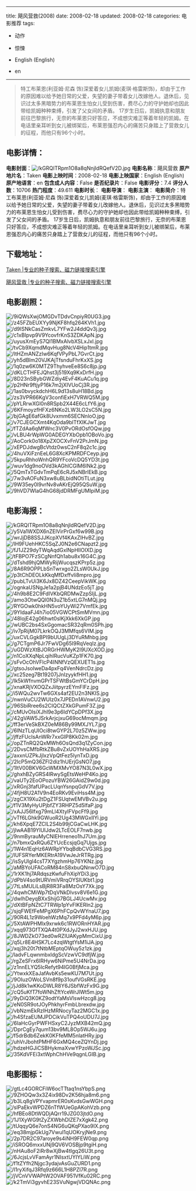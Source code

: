 
---
title: 飓风营救(2008)
date: 2008-02-18
updated: 2008-02-18
categories: 电影推荐
tags:
- 动作
- 惊悚

- English (English)
- en
---


> 特工布莱恩(利亚姆·尼森 饰)深爱着女儿凯姆(麦琪·格雷斯饰)，却由于工作的原因难以给予她日常的父爱，失望的妻子带着女儿改嫁他人。退休后，见识过太多黑暗势力的布莱恩生怕女儿受到伤害，费尽心力的守护她却也因此带给凯姆种种束缚，引发了父女间的矛盾。  17岁生日后，凯姆执意和朋友前往巴黎旅行，无奈的布莱恩只好答应，不成想灾难正等着年轻的凯姆。在电话里亲耳听到女儿被绑架后，布莱恩强忍内心的痛苦只身踏上了营救女儿的征程，而他只有96个小时。

## **电影详情**：

**电影封面**：<img src="https://image.tmdb.org/t/p/w200/kGRQITRpm1O8a8qNnjIdRQefV2D.jpg" alt="/kGRQITRpm1O8a8qNnjIdRQefV2D.jpg" title="/kGRQITRpm1O8a8qNnjIdRQefV2D.jpg">
**电影名称**：飓风营救
**原产地片名**：Taken
**电影上映时间**：2008-02-18
**电影上映国家**：English (English)
**原产地语言**：en
**包含成人内容**：False
**是否纪录片**：False
**电影评分**：7.4
**评分人数**：10706
**热门程度**：49.611
**电影时长**：
**电影导演**：
**电影主演**：
**电影简介**：特工布莱恩(利亚姆·尼森 饰)深爱着女儿凯姆(麦琪·格雷斯饰)，却由于工作的原因难以给予她日常的父爱，失望的妻子带着女儿改嫁他人。退休后，见识过太多黑暗势力的布莱恩生怕女儿受到伤害，费尽心力的守护她却也因此带给凯姆种种束缚，引发了父女间的矛盾。  17岁生日后，凯姆执意和朋友前往巴黎旅行，无奈的布莱恩只好答应，不成想灾难正等着年轻的凯姆。在电话里亲耳听到女儿被绑架后，布莱恩强忍内心的痛苦只身踏上了营救女儿的征程，而他只有96个小时。

## **下载地址**：
[Taken |专业的种子搜索、磁力链接搜索引擎](https://movie.amd794.com:2083/?search=Taken&ordering=&mode=match_phrase&page_size=10&page=1)

[飓风营救 |专业的种子搜索、磁力链接搜索引擎](https://movie.amd794.com:2083/?search=%E9%A3%93%E9%A3%8E%E8%90%A5%E6%95%91&ordering=&mode=match_phrase&page_size=10&page=1)
 

## **电影剧照**：
<img src="https://image.tmdb.org/t/p/original/9iQWsXwjOMGDvTDdvCnpiyR0UG3.jpg" alt="/9iQWsXwjOMGDvTDdvCnpiyR0UG3.jpg" title="/9iQWsXwjOMGDvTDdvCnpiyR0UG3.jpg"><img src="https://image.tmdb.org/t/p/original/z45FZbEUXYy9NjKF8hfq264KVh1.jpg" alt="/z45FZbEUXYy9NjKF8hfq264KVh1.jpg" title="/z45FZbEUXYy9NjKF8hfq264KVh1.jpg"><img src="https://image.tmdb.org/t/p/original/d9ISNkCasZmkvL7YFw2J4ddQv3j.jpg" alt="/d9ISNkCasZmkvL7YFw2J4ddQv3j.jpg" title="/d9ISNkCasZmkvL7YFw2J4ddQv3j.jpg"><img src="https://image.tmdb.org/t/p/original/c1xBIpvp9V9YcovfrKnS3ZDKApN.jpg" alt="/c1xBIpvp9V9YcovfrKnS3ZDKApN.jpg" title="/c1xBIpvp9V9YcovfrKnS3ZDKApN.jpg"><img src="https://image.tmdb.org/t/p/original/uyusXmEyS7QI1BMxAlvbXSLxJxI.jpg" alt="/uyusXmEyS7QI1BMxAlvbXSLxJxI.jpg" title="/uyusXmEyS7QI1BMxAlvbXSLxJxI.jpg"><img src="https://image.tmdb.org/t/p/original/tvCb9XqmdMqvHug8NcV4Hip1tmR.jpg" alt="/tvCb9XqmdMqvHug8NcV4Hip1tmR.jpg" title="/tvCb9XqmdMqvHug8NcV4Hip1tmR.jpg"><img src="https://image.tmdb.org/t/p/original/ltHZmANZzIw6KqfVPyPbL7GvrCt.jpg" alt="/ltHZmANZzIw6KqfVPyPbL7GvrCt.jpg" title="/ltHZmANZzIw6KqfVPyPbL7GvrCt.jpg"><img src="https://image.tmdb.org/t/p/original/yh5dBIm20VJKAjTfsnduFhrKxXS.jpg" alt="/yh5dBIm20VJKAjTfsnduFhrKxXS.jpg" title="/yh5dBIm20VJKAjTfsnduFhrKxXS.jpg"><img src="https://image.tmdb.org/t/p/original/1q0zw6K0MTZ9ThyhveEe8S6c8jp.jpg" alt="/1q0zw6K0MTZ9ThyhveEe8S6c8jp.jpg" title="/1q0zw6K0MTZ9ThyhveEe8S6c8jp.jpg"><img src="https://image.tmdb.org/t/p/original/dKLCTHFEJQhst3j519Xq9KxDrfH.jpg" alt="/dKLCTHFEJQhst3j519Xq9KxDrfH.jpg" title="/dKLCTHFEJQhst3j519Xq9KxDrfH.jpg"><img src="https://image.tmdb.org/t/p/original/8D23nSBybGWZdiy4EvF4KuACu1q.jpg" alt="/8D23nSBybGWZdiy4EvF4KuACu1q.jpg" title="/8D23nSBybGWZdiy4EvF4KuACu1q.jpg"><img src="https://image.tmdb.org/t/p/original/p2HNr9ftjyP16k7m2jXIVUoCj3R.jpg" alt="/p2HNr9ftjyP16k7m2jXIVUoCj3R.jpg" title="/p2HNr9ftjyP16k7m2jXIVUoCj3R.jpg"><img src="https://image.tmdb.org/t/p/original/1as0bvyckdchH6L9d13s8uH18Bd.jpg" alt="/1as0bvyckdchH6L9d13s8uH18Bd.jpg" title="/1as0bvyckdchH6L9d13s8uH18Bd.jpg"><img src="https://image.tmdb.org/t/p/original/zs3VPR66KgV3confiExH7VRWQ5M.jpg" alt="/zs3VPR66KgV3confiExH7VRWQ5M.jpg" title="/zs3VPR66KgV3confiExH7VRWQ5M.jpg"><img src="https://image.tmdb.org/t/p/original/pYLRrwXGl0n8RSpb2X44E6cLfY6.jpg" alt="/pYLRrwXGl0n8RSpb2X44E6cLfY6.jpg" title="/pYLRrwXGl0n8RSpb2X44E6cLfY6.jpg"><img src="https://image.tmdb.org/t/p/original/6KFmoyzfHFXz6NKo2LW3LO2sC5N.jpg" alt="/6KFmoyzfHFXz6NKo2LW3LO2sC5N.jpg" title="/6KFmoyzfHFXz6NKo2LW3LO2sC5N.jpg"><img src="https://image.tmdb.org/t/p/original/bjGAgE6afGk8Uvxmm6SECNnloO.jpg" alt="/bjGAgE6afGk8Uvxmm6SECNnloO.jpg" title="/bjGAgE6afGk8Uvxmm6SECNnloO.jpg"><img src="https://image.tmdb.org/t/p/original/v7CJEGCXmt4KqOda9blTfXIKJwT.jpg" alt="/v7CJEGCXmt4KqOda9blTfXIKJwT.jpg" title="/v7CJEGCXmt4KqOda9blTfXIKJwT.jpg"><img src="https://image.tmdb.org/t/p/original/fTZdAa6qMfWnc3V0PvORdOsfOQw.jpg" alt="/fTZdAa6qMfWnc3V0PvORdOsfOQw.jpg" title="/fTZdAa6qMfWnc3V0PvORdOsfOQw.jpg"><img src="https://image.tmdb.org/t/p/original/vLBU4rWpWG0ADEGYXbOpb1OBoVo.jpg" alt="/vLBU4rWpWG0ADEGYXbOpb1OBoVo.jpg" title="/vLBU4rWpWG0ADEGYXbOpb1OBoVo.jpg"><img src="https://image.tmdb.org/t/p/original/AoCork0o18XpZXOCXvFnV2PrJmN.jpg" alt="/AoCork0o18XpZXOCXvFnV2PrJmN.jpg" title="/AoCork0o18XpZXOCXvFnV2PrJmN.jpg"><img src="https://image.tmdb.org/t/p/original/xEPDJdwgBcVtdz0wsC2nF8q2c1c.jpg" alt="/xEPDJdwgBcVtdz0wsC2nF8q2c1c.jpg" title="/xEPDJdwgBcVtdz0wsC2nF8q2c1c.jpg"><img src="https://image.tmdb.org/t/p/original/4huVXiFznEeL6G8XcKPMRDFCeyp.jpg" alt="/4huVXiFznEeL6G8XcKPMRDFCeyp.jpg" title="/4huVXiFznEeL6G8XcKPMRDFCeyp.jpg"><img src="https://image.tmdb.org/t/p/original/5kpuRhhoWnhQR9YFcoVcDQ5YD3t.jpg" alt="/5kpuRhhoWnhQR9YFcoVcDQ5YD3t.jpg" title="/5kpuRhhoWnhQR9YFcoVcDQ5YD3t.jpg"><img src="https://image.tmdb.org/t/p/original/wuv1dg9noOVd3kAGhlCGlM6INk2.jpg" alt="/wuv1dg9noOVd3kAGhlCGlM6INk2.jpg" title="/wuv1dg9noOVd3kAGhlCGlM6INk2.jpg"><img src="https://image.tmdb.org/t/p/original/5QmTxTGdvTmPqE6cRJ5xNBrlEkB.jpg" alt="/5QmTxTGdvTmPqE6cRJ5xNBrlEkB.jpg" title="/5QmTxTGdvTmPqE6cRJ5xNBrlEkB.jpg"><img src="https://image.tmdb.org/t/p/original/7w3vAOFuN3xw8uBLbidNOtiTLut.jpg" alt="/7w3vAOFuN3xw8uBLbidNOtiTLut.jpg" title="/7w3vAOFuN3xw8uBLbidNOtiTLut.jpg"><img src="https://image.tmdb.org/t/p/original/9W35ey0l9vrNv8vAKrEjQ95QSuW.jpg" alt="/9W35ey0l9vrNv8vAKrEjQ95QSuW.jpg" title="/9W35ey0l9vrNv8vAKrEjQ95QSuW.jpg"><img src="https://image.tmdb.org/t/p/original/9hVD7WlaG4hG68jdDRMFgUMIpiM.jpg" alt="/9hVD7WlaG4hG68jdDRMFgUMIpiM.jpg" title="/9hVD7WlaG4hG68jdDRMFgUMIpiM.jpg">

## **电影海报**：
<img src="https://image.tmdb.org/t/p/original/kGRQITRpm1O8a8qNnjIdRQefV2D.jpg" alt="/kGRQITRpm1O8a8qNnjIdRQefV2D.jpg" title="/kGRQITRpm1O8a8qNnjIdRQefV2D.jpg"><img src="https://image.tmdb.org/t/p/original/y5Va1WXDX6nZElVirPrGxf6w99B.jpg" alt="/y5Va1WXDX6nZElVirPrGxf6w99B.jpg" title="/y5Va1WXDX6nZElVirPrGxf6w99B.jpg"><img src="https://image.tmdb.org/t/p/original/wrJjDB8SSJJKcpXVf4KAxZIHvBZ.jpg" alt="/wrJjDB8SSJJKcpXVf4KAxZIHvBZ.jpg" title="/wrJjDB8SSJJKcpXVf4KAxZIHvBZ.jpg"><img src="https://image.tmdb.org/t/p/original/lH9FUehHKC5SqZJ0N2e6CNapzt2.jpg" alt="/lH9FUehHKC5SqZJ0N2e6CNapzt2.jpg" title="/lH9FUehHKC5SqZJ0N2e6CNapzt2.jpg"><img src="https://image.tmdb.org/t/p/original/fJ1JZ29dyTWqAqdGxlNpHlIOIXD.jpg" alt="/fJ1JZ29dyTWqAqdGxlNpHlIOIXD.jpg" title="/fJ1JZ29dyTWqAqdGxlNpHlIOIXD.jpg"><img src="https://image.tmdb.org/t/p/original/tFBPO7FzSCgNnfQh1abu8x16G4C.jpg" alt="/tFBPO7FzSCgNnfQh1abu8x16G4C.jpg" title="/tFBPO7FzSCgNnfQh1abu8x16G4C.jpg"><img src="https://image.tmdb.org/t/p/original/dTshd9hjQMWyRijWucqszKPrp5z.jpg" alt="/dTshd9hjQMWyRijWucqszKPrp5z.jpg" title="/dTshd9hjQMWyRijWucqszKPrp5z.jpg"><img src="https://image.tmdb.org/t/p/original/8A6R9OPPLbSnTwrxgo2ZLsW0UkJ.jpg" alt="/8A6R9OPPLbSnTwrxgo2ZLsW0UkJ.jpg" title="/8A6R9OPPLbSnTwrxgo2ZLsW0UkJ.jpg"><img src="https://image.tmdb.org/t/p/original/p3tChDEOLkKkqMfDxffvli8mpro.jpg" alt="/p3tChDEOLkKkqMfDxffvli8mpro.jpg" title="/p3tChDEOLkKkqMfDxffvli8mpro.jpg"><img src="https://image.tmdb.org/t/p/original/pubLTvUi3K6Jx8DZ42CeepVikWK.jpg" alt="/pubLTvUi3K6Jx8DZ42CeepVikWK.jpg" title="/pubLTvUi3K6Jx8DZ42CeepVikWK.jpg"><img src="https://image.tmdb.org/t/p/original/ognkaUSNgJe1a2pjB4UNdzEo5jT.jpg" alt="/ognkaUSNgJe1a2pjB4UNdzEo5jT.jpg" title="/ognkaUSNgJe1a2pjB4UNdzEo5jT.jpg"><img src="https://image.tmdb.org/t/p/original/4h9b8E2C9FdIVKbQRDMwZzpSIjL.jpg" alt="/4h9b8E2C9FdIVKbQRDMwZzpSIjL.jpg" title="/4h9b8E2C9FdIVKbQRDMwZzpSIjL.jpg"><img src="https://image.tmdb.org/t/p/original/amo3OtwQQl0N3uZ1b5xtLG7nMQj.jpg" alt="/amo3OtwQQl0N3uZ1b5xtLG7nMQj.jpg" title="/amo3OtwQQl0N3uZ1b5xtLG7nMQj.jpg"><img src="https://image.tmdb.org/t/p/original/RYGOwk0hkHN5voYUyWi27VmfEk.jpg" alt="/RYGOwk0hkHN5voYUyWi27VmfEk.jpg" title="/RYGOwk0hkHN5voYUyWi27VmfEk.jpg"><img src="https://image.tmdb.org/t/p/original/9YIdaaFJ4h7io05VGWCPtSmMVmn.jpg" alt="/9YIdaaFJ4h7io05VGWCPtSmMVmn.jpg" title="/9YIdaaFJ4h7io05VGWCPtSmMVmn.jpg"><img src="https://image.tmdb.org/t/p/original/48lojE42g06hwt0slKjXkk6XkGP.jpg" alt="/48lojE42g06hwt0slKjXkk6XkGP.jpg" title="/48lojE42g06hwt0slKjXkk6XkGP.jpg"><img src="https://image.tmdb.org/t/p/original/wUBC2bs4SxGgomacSR32qRm0SPh.jpg" alt="/wUBC2bs4SxGgomacSR32qRm0SPh.jpg" title="/wUBC2bs4SxGgomacSR32qRm0SPh.jpg"><img src="https://image.tmdb.org/t/p/original/iv7pRijM07LkrkOQJ3MMfqs6VIM.jpg" alt="/iv7pRijM07LkrkOQJ3MMfqs6VIM.jpg" title="/iv7pRijM07LkrkOQJ3MMfqs6VIM.jpg"><img src="https://image.tmdb.org/t/p/original/uxCVLGgkBPI9bUUgLj3DYuRMhbg.jpg" alt="/uxCVLGgkBPI9bUUgLj3DYuRMhbg.jpg" title="/uxCVLGgkBPI9bUUgLj3DYuRMhbg.jpg"><img src="https://image.tmdb.org/t/p/original/g7CTgmP6Jr7FwVDg65I9RqVeqIz.jpg" alt="/g7CTgmP6Jr7FwVDg65I9RqVeqIz.jpg" title="/g7CTgmP6Jr7FwVDg65I9RqVeqIz.jpg"><img src="https://image.tmdb.org/t/p/original/uGDWzXtBJORGrHWMyK2I9UXcXOD.jpg" alt="/uGDWzXtBJORGrHWMyK2I9UXcXOD.jpg" title="/uGDWzXtBJORGrHWMyK2I9UXcXOD.jpg"><img src="https://image.tmdb.org/t/p/original/n1CoXXqNpLqihIRucVuKZp1FK70.jpg" alt="/n1CoXXqNpLqihIRucVuKZp1FK70.jpg" title="/n1CoXXqNpLqihIRucVuKZp1FK70.jpg"><img src="https://image.tmdb.org/t/p/original/sFvOcOhVFlcP4INNfVzQEXUET1s.jpg" alt="/sFvOcOhVFlcP4INNfVzQEXUET1s.jpg" title="/sFvOcOhVFlcP4INNfVzQEXUET1s.jpg"><img src="https://image.tmdb.org/t/p/original/gtsoJsoIweDa4pxFq4VenNdrcDz.jpg" alt="/gtsoJsoIweDa4pxFq4VenNdrcDz.jpg" title="/gtsoJsoIweDa4pxFq4VenNdrcDz.jpg"><img src="https://image.tmdb.org/t/p/original/xc25zeg7Bt19207jJnIzyykfHH1.jpg" alt="/xc25zeg7Bt19207jJnIzyykfHH1.jpg" title="/xc25zeg7Bt19207jJnIzyykfHH1.jpg"><img src="https://image.tmdb.org/t/p/original/lk5kWfnvmGPrTSFWtBsGmYCrDpH.jpg" alt="/lk5kWfnvmGPrTSFWtBsGmYCrDpH.jpg" title="/lk5kWfnvmGPrTSFWtBsGmYCrDpH.jpg"><img src="https://image.tmdb.org/t/p/original/xnaKRjVXOQZxJiitpyrzEYmFlFz.jpg" alt="/xnaKRjVXOQZxJiitpyrzEYmFlFz.jpg" title="/xnaKRjVXOQZxJiitpyrzEYmFlFz.jpg"><img src="https://image.tmdb.org/t/p/original/i5WQu2wvTw6GXs4af2EU2n3NKIS.jpg" alt="/i5WQu2wvTw6GXs4af2EU2n3NKIS.jpg" title="/i5WQu2wvTw6GXs4af2EU2n3NKIS.jpg"><img src="https://image.tmdb.org/t/p/original/nwnVuCU2WUIz0x7JPEDn1AVnwU2.jpg" alt="/nwnVuCU2WUIz0x7JPEDn1AVnwU2.jpg" title="/nwnVuCU2WUIz0x7JPEDn1AVnwU2.jpg"><img src="https://image.tmdb.org/t/p/original/96SbiRree6s2CIQCtZXkGPumF3Z.jpg" alt="/96SbiRree6s2CIQCtZXkGPumF3Z.jpg" title="/96SbiRree6s2CIQCtZXkGPumF3Z.jpg"><img src="https://image.tmdb.org/t/p/original/cMUvOlsiXJhI9e3p6IdYCpDPf3X.jpg" alt="/cMUvOlsiXJhI9e3p6IdYCpDPf3X.jpg" title="/cMUvOlsiXJhI9e3p6IdYCpDPf3X.jpg"><img src="https://image.tmdb.org/t/p/original/42gVAW5JSrkArjcjxuG69ocMmqm.jpg" alt="/42gVAW5JSrkArjcjxuG69ocMmqm.jpg" title="/42gVAW5JSrkArjcjxuG69ocMmqm.jpg"><img src="https://image.tmdb.org/t/p/original/ff3erVeSkBXZ0eM86By99MXJYL7.jpg" alt="/ff3erVeSkBXZ0eM86By99MXJYL7.jpg" title="/ff3erVeSkBXZ0eM86By99MXJYL7.jpg"><img src="https://image.tmdb.org/t/p/original/6lNzTLqUIOci8twGYP2L70z5ZWw.jpg" alt="/6lNzTLqUIOci8twGYP2L70z5ZWw.jpg" title="/6lNzTLqUIOci8twGYP2L70z5ZWw.jpg"><img src="https://image.tmdb.org/t/p/original/jffzFUcIsAnWRr7xxGIP8Kk02m.jpg" alt="/jffzFUcIsAnWRr7xxGIP8Kk02m.jpg" title="/jffzFUcIsAnWRr7xxGIP8Kk02m.jpg"><img src="https://image.tmdb.org/t/p/original/opZTnRQ2QxMWh6OsQnd3q1ZyCon.jpg" alt="/opZTnRQ2QxMWh6OsQnd3q1ZyCon.jpg" title="/opZTnRQ2QxMWh6OsQnd3q1ZyCon.jpg"><img src="https://image.tmdb.org/t/p/original/2DvsCMfbRtkZBu8vZxUOYhHaXRS.jpg" alt="/2DvsCMfbRtkZBu8vZxUOYhHaXRS.jpg" title="/2DvsCMfbRtkZBu8vZxUOYhHaXRS.jpg"><img src="https://image.tmdb.org/t/p/original/axxnUZPkJjlxzVpQtFez5lynTxD.jpg" alt="/axxnUZPkJjlxzVpQtFez5lynTxD.jpg" title="/axxnUZPkJjlxzVpQtFez5lynTxD.jpg"><img src="https://image.tmdb.org/t/p/original/2lcP5mQ36ZFI2diz1hUErjGsNO7.jpg" alt="/2lcP5mQ36ZFI2diz1hUErjGsNO7.jpg" title="/2lcP5mQ36ZFI2diz1hUErjGsNO7.jpg"><img src="https://image.tmdb.org/t/p/original/1ltV00BKV6GcWMXMvYO87N3L0wX.jpg" alt="/1ltV00BKV6GcWMXMvYO87N3L0wX.jpg" title="/1ltV00BKV6GcWMXMvYO87N3L0wX.jpg"><img src="https://image.tmdb.org/t/p/original/ghxhBZyGRS4lRwySgEtsWeHP4Ko.jpg" alt="/ghxhBZyGRS4lRwySgEtsWeHP4Ko.jpg" title="/ghxhBZyGRS4lRwySgEtsWeHP4Ko.jpg"><img src="https://image.tmdb.org/t/p/original/vaUTy2EoOPozuYBW26GAidZ9w0d.jpg" alt="/vaUTy2EoOPozuYBW26GAidZ9w0d.jpg" title="/vaUTy2EoOPozuYBW26GAidZ9w0d.jpg"><img src="https://image.tmdb.org/t/p/original/xRGnj3fafUPacLUqnYsnpqGdV7V.jpg" alt="/xRGnj3fafUPacLUqnYsnpqGdV7V.jpg" title="/xRGnj3fafUPacLUqnYsnpqGdV7V.jpg"><img src="https://image.tmdb.org/t/p/original/4fjH8U2A1V9n4EoRKv9EviHss4M.jpg" alt="/4fjH8U2A1V9n4EoRKv9EviHss4M.jpg" title="/4fjH8U2A1V9n4EoRKv9EviHss4M.jpg"><img src="https://image.tmdb.org/t/p/original/zgCX19Xu2tDgZ1FSUqtwEMVBv2u.jpg" alt="/zgCX19Xu2tDgZ1FSUqtwEMVBv2u.jpg" title="/zgCX19Xu2tDgZ1FSUqtwEMVBv2u.jpg"><img src="https://image.tmdb.org/t/p/original/f1V3MyHyUPjbfZY3RHPZ5d5lfaP.jpg" alt="/f1V3MyHyUPjbfZY3RHPZ5d5lfaP.jpg" title="/f1V3MyHyUPjbfZY3RHPZ5d5lfaP.jpg"><img src="https://image.tmdb.org/t/p/original/xAJJ56Ifxg79mLl4XtylFVpcFf9.jpg" alt="/xAJJ56Ifxg79mLl4XtylFVpcFf9.jpg" title="/xAJJ56Ifxg79mLl4XtylFVpcFf9.jpg"><img src="https://image.tmdb.org/t/p/original/vTf6LGhk9GWuoR2Ug43MWGxIIYi.jpg" alt="/vTf6LGhk9GWuoR2Ug43MWGxIIYi.jpg" title="/vTf6LGhk9GWuoR2Ug43MWGxIIYi.jpg"><img src="https://image.tmdb.org/t/p/original/kh6XpqE7ZClL2S4b99jCGaCwLHK.jpg" alt="/kh6XpqE7ZClL2S4b99jCGaCwLHK.jpg" title="/kh6XpqE7ZClL2S4b99jCGaCwLHK.jpg"><img src="https://image.tmdb.org/t/p/original/jIwAAB19YlUlJdw2LTcEOLF7nwb.jpg" alt="/jIwAAB19YlUlJdw2LTcEOLF7nwb.jpg" title="/jIwAAB19YlUlJdw2LTcEOLF7nwb.jpg"><img src="https://image.tmdb.org/t/p/original/9nmByrauMyCNlEHrreneo1hJ7Um.jpg" alt="/9nmByrauMyCNlEHrreneo1hJ7Um.jpg" title="/9nmByrauMyCNlEHrreneo1hJ7Um.jpg"><img src="https://image.tmdb.org/t/p/original/n7bmxQxRQu6ZYUcEcsjqGq7Ujgs.jpg" alt="/n7bmxQxRQu6ZYUcEcsjqGq7Ujgs.jpg" title="/n7bmxQxRQu6ZYUcEcsjqGq7Ujgs.jpg"><img src="https://image.tmdb.org/t/p/original/1W4n1EqHz6AWRpYYbqBdbCVG3RS.jpg" alt="/1W4n1EqHz6AWRpYYbqBdbCVG3RS.jpg" title="/1W4n1EqHz6AWRpYYbqBdbCVG3RS.jpg"><img src="https://image.tmdb.org/t/p/original/lUFSRYerMKERtrA19VwJeJrRTRg.jpg" alt="/lUFSRYerMKERtrA19VwJeJrRTRg.jpg" title="/lUFSRYerMKERtrA19VwJeJrRTRg.jpg"><img src="https://image.tmdb.org/t/p/original/isSyUlgl4csT7XYgzhmHp76YKNz.jpg" alt="/isSyUlgl4csT7XYgzhmHp76YKNz.jpg" title="/isSyUlgl4csT7XYgzhmHp76YKNz.jpg"><img src="https://image.tmdb.org/t/p/original/aMBYoUFACoRM84nS8xbuQNnwO7D.jpg" alt="/aMBYoUFACoRM84nS8xbuQNnwO7D.jpg" title="/aMBYoUFACoRM84nS8xbuQNnwO7D.jpg"><img src="https://image.tmdb.org/t/p/original/1rXK1hj7ARdqszKwfuFhXipYDi3.jpg" alt="/1rXK1hj7ARdqszKwfuFhXipYDi3.jpg" title="/1rXK1hj7ARdqszKwfuFhXipYDi3.jpg"><img src="https://image.tmdb.org/t/p/original/dPbV4so9tURVmiVRrqOYSIUKbt1.jpg" alt="/dPbV4so9tURVmiVRrqOYSIUKbt1.jpg" title="/dPbV4so9tURVmiVRrqOYSIUKbt1.jpg"><img src="https://image.tmdb.org/t/p/original/7tLsMULiLsBjR8R3Fa8MzOsY7Xk.jpg" alt="/7tLsMULiLsBjR8R3Fa8MzOsY7Xk.jpg" title="/7tLsMULiLsBjR8R3Fa8MzOsY7Xk.jpg"><img src="https://image.tmdb.org/t/p/original/4qwhCMiWp7tDqVNkDlvsv8V6e1G.jpg" alt="/4qwhCMiWp7tDqVNkDlvsv8V6e1G.jpg" title="/4qwhCMiWp7tDqVNkDlvsv8V6e1G.jpg"><img src="https://image.tmdb.org/t/p/original/dwlhDeyqBXxShijG7BGLJ4UcwMv.jpg" alt="/dwlhDeyqBXxShijG7BGLJ4UcwMv.jpg" title="/dwlhDeyqBXxShijG7BGLJ4UcwMv.jpg"><img src="https://image.tmdb.org/t/p/original/dXtBFpNZtC7TRWp1pYvFlKERln2.jpg" alt="/dXtBFpNZtC7TRWp1pYvFlKERln2.jpg" title="/dXtBFpNZtC7TRWp1pYvFlKERln2.jpg"><img src="https://image.tmdb.org/t/p/original/sjqFWEfFeMPgX6PhFCpQvWYnaU7.jpg" alt="/sjqFWEfFeMPgX6PhFCpQvWYnaU7.jpg" title="/sjqFWEfFeMPgX6PhFCpQvWYnaU7.jpg"><img src="https://image.tmdb.org/t/p/original/90R4L1z9WoehWzMq7x9PFd4yM6p.jpg" alt="/90R4L1z9WoehWzMq7x9PFd4yM6p.jpg" title="/90R4L1z9WoehWzMq7x9PFd4yM6p.jpg"><img src="https://image.tmdb.org/t/p/original/5XtAWPHMlx9xrwk6c1RWORnHYAR.jpg" alt="/5XtAWPHMlx9xrwk6c1RWORnHYAR.jpg" title="/5XtAWPHMlx9xrwk6c1RWORnHYAR.jpg"><img src="https://image.tmdb.org/t/p/original/xqq973GfTXQA4t0PXdJyJ2wxHJU.jpg" alt="/xqq973GfTXQA4t0PXdJyJ2wxHJU.jpg" title="/xqq973GfTXQA4t0PXdJyJ2wxHJU.jpg"><img src="https://image.tmdb.org/t/p/original/8JWDZkO73ed0wRZIUAKypMmCixU.jpg" alt="/8JWDZkO73ed0wRZIUAKypMmCixU.jpg" title="/8JWDZkO73ed0wRZIUAKypMmCixU.jpg"><img src="https://image.tmdb.org/t/p/original/q5Lr8E4HSK7Lc4zqWtgtYsM1iJA.jpg" alt="/q5Lr8E4HSK7Lc4zqWtgtYsM1iJA.jpg" title="/q5Lr8E4HSK7Lc4zqWtgtYsM1iJA.jpg"><img src="https://image.tmdb.org/t/p/original/xqj3h20t7tNtbMEptqOWuy5z1zk.jpg" alt="/xqj3h20t7tNtbMEptqOWuy5z1zk.jpg" title="/xqj3h20t7tNtbMEptqOWuy5z1zk.jpg"><img src="https://image.tmdb.org/t/p/original/ladvFLqwnmbxIdgScVzwVC9dfjW.jpg" alt="/ladvFLqwnmbxIdgScVzwVC9dfjW.jpg" title="/ladvFLqwnmbxIdgScVzwVC9dfjW.jpg"><img src="https://image.tmdb.org/t/p/original/rgZeSFrx6IRHyw6NiPme5U4NrDa.jpg" alt="/rgZeSFrx6IRHyw6NiPme5U4NrDa.jpg" title="/rgZeSFrx6IRHyw6NiPme5U4NrDa.jpg"><img src="https://image.tmdb.org/t/p/original/z1nnELYQ5lcRefyt94IG0BfjMca.jpg" alt="/z1nnELYQ5lcRefyt94IG0BfjMca.jpg" title="/z1nnELYQ5lcRefyt94IG0BfjMca.jpg"><img src="https://image.tmdb.org/t/p/original/YtwxkXEaJafAvbKs5ewKU7M7Ut.jpg" alt="/YtwxkXEaJafAvbKs5ewKU7M7Ut.jpg" title="/YtwxkXEaJafAvbKs5ewKU7M7Ut.jpg"><img src="https://image.tmdb.org/t/p/original/9OIuzOWoLSVn8f9p31oufVGsRKE.jpg" alt="/9OIuzOWoLSVn8f9p31oufVGsRKE.jpg" title="/9OIuzOWoLSVn8f9p31oufVGsRKE.jpg"><img src="https://image.tmdb.org/t/p/original/jJd8k1wKKoDWLR8Y6JSbfWzFx9G.jpg" alt="/jJd8k1wKKoDWLR8Y6JSbfWzFx9G.jpg" title="/jJd8k1wKKoDWLR8Y6JSbfWzFx9G.jpg"><img src="https://image.tmdb.org/t/p/original/cQ5uKfT7foWNhZftYceWrJlWt5m.jpg" alt="/cQ5uKfT7foWNhZftYceWrJlWt5m.jpg" title="/cQ5uKfT7foWNhZftYceWrJlWt5m.jpg"><img src="https://image.tmdb.org/t/p/original/9yDiQ3K0KZ9odtYaMsVlswHzcg8.jpg" alt="/9yDiQ3K0KZ9odtYaMsVlswHzcg8.jpg" title="/9yDiQ3K0KZ9odtYaMsVlswHzcg8.jpg"><img src="https://image.tmdb.org/t/p/original/eN0SR9otJOyPhkhyrFmbLbrexdw.jpg" alt="/eN0SR9otJOyPhkhyrFmbLbrexdw.jpg" title="/eN0SR9otJOyPhkhyrFmbLbrexdw.jpg"><img src="https://image.tmdb.org/t/p/original/vbNzmEkRzIHzMRNocyTaz2MGC1x.jpg" alt="/vbNzmEkRzIHzMRNocyTaz2MGC1x.jpg" title="/vbNzmEkRzIHzMRNocyTaz2MGC1x.jpg"><img src="https://image.tmdb.org/t/p/original/h4SfzaEUMJPDCikVuTPQ4oUDU7J.jpg" alt="/h4SfzaEUMJPDCikVuTPQ4oUDU7J.jpg" title="/h4SfzaEUMJPDCikVuTPQ4oUDU7J.jpg"><img src="https://image.tmdb.org/t/p/original/6IaHcGyrPWFHSxyC2JyzMXB42mQ.jpg" alt="/6IaHcGyrPWFHSxyC2JyzMXB42mQ.jpg" title="/6IaHcGyrPWFHSxyC2JyzMXB42mQ.jpg"><img src="https://image.tmdb.org/t/p/original/DprCgEy7qum13bv9ML8Op5WJ6u.jpg" alt="/DprCgEy7qum13bv9ML8Op5WJ6u.jpg" title="/DprCgEy7qum13bv9ML8Op5WJ6u.jpg"><img src="https://image.tmdb.org/t/p/original/f5drBdb6ZekK0KFfeMM5nlatHRy.jpg" alt="/f5drBdb6ZekK0KFfeMM5nlatHRy.jpg" title="/f5drBdb6ZekK0KFfeMM5nlatHRy.jpg"><img src="https://image.tmdb.org/t/p/original/uhVrJbohtPMHF6GxMQ4ceZQYnDj.jpg" alt="/uhVrJbohtPMHF6GxMQ4ceZQYnDj.jpg" title="/uhVrJbohtPMHF6GxMQ4ceZQYnDj.jpg"><img src="https://image.tmdb.org/t/p/original/hdzeHGJiCSBHykmaXvwYPzoWJSc.jpg" alt="/hdzeHGJiCSBHykmaXvwYPzoWJSc.jpg" title="/hdzeHGJiCSBHykmaXvwYPzoWJSc.jpg"><img src="https://image.tmdb.org/t/p/original/35KdVFEi3xtWphChHVe9qgnLGIB.jpg" alt="/35KdVFEi3xtWphChHVe9qgnLGIB.jpg" title="/35KdVFEi3xtWphChHVe9qgnLGIB.jpg">

## **电影图标**：
<img src="https://image.tmdb.org/t/p/original/gtLc4GORCFiW6ocTTtaq1nsYbpS.png" alt="/gtLc4GORCFiW6ocTTtaq1nsYbpS.png" title="/gtLc4GORCFiW6ocTTtaq1nsYbpS.png"><img src="https://image.tmdb.org/t/p/original/9ZHOQw3x3Z4ix98Dv2K56hja8m6.png" alt="/9ZHOQw3x3Z4ix98Dv2K56hja8m6.png" title="/9ZHOQw3x3Z4ix98Dv2K56hja8m6.png"><img src="https://image.tmdb.org/t/p/original/b3Lq8gVPYvapmrER0sKvdsGwWGH.png" alt="/b3Lq8gVPYvapmrER0sKvdsGwWGH.png" title="/b3Lq8gVPYvapmrER0sKvdsGwWGH.png"><img src="https://image.tmdb.org/t/p/original/slPaEkvWPDZ6nTfWUeGpAKohVzb.png" alt="/slPaEkvWPDZ6nTfWUeGpAKohVzb.png" title="/slPaEkvWPDZ6nTfWUeGpAKohVzb.png"><img src="https://image.tmdb.org/t/p/original/hfBEo8DtWQDjAQrr19JZG03jtdO.png" alt="/hfBEo8DtWQDjAQrr19JZG03jtdO.png" title="/hfBEo8DtWQDjAQrr19JZG03jtdO.png"><img src="https://image.tmdb.org/t/p/original/1J1XyWG9tZyZXWbhDlZE7xXgk42.png" alt="/1J1XyWG9tZyZXWbhDlZE7xXgk42.png" title="/1J1XyWG9tZyZXWbhDlZE7xXgk42.png"><img src="https://image.tmdb.org/t/p/original/tUqqyQ6e7onS4NG6uQKqPXao9IX.png" alt="/tUqqyQ6e7onS4NG6uQKqPXao9IX.png" title="/tUqqyQ6e7onS4NG6uQKqPXao9IX.png"><img src="https://image.tmdb.org/t/p/original/eq38mjpGkUg7VwuI1qUOKryjNe9.png" alt="/eq38mjpGkUg7VwuI1qUOKryjNe9.png" title="/eq38mjpGkUg7VwuI1qUOKryjNe9.png"><img src="https://image.tmdb.org/t/p/original/2p7DR2C97aroye9s4iNH9FEW0qp.png" alt="/2p7DR2C97aroye9s4iNH9FEW0qp.png" title="/2p7DR2C97aroye9s4iNH9FEW0qp.png"><img src="https://image.tmdb.org/t/p/original/iSROQ6mxxUNj9QV6VOSBjp9tgiH.png" alt="/iSROQ6mxxUNj9QV6VOSBjp9tgiH.png" title="/iSROQ6mxxUNj9QV6VOSBjp9tgiH.png"><img src="https://image.tmdb.org/t/p/original/nHAu8oF2iRr8wXjBw4tIgq26U3t.png" alt="/nHAu8oF2iRr8wXjBw4tIgq26U3t.png" title="/nHAu8oF2iRr8wXjBw4tIgq26U3t.png"><img src="https://image.tmdb.org/t/p/original/6JcjsLvVFamAyr1NIsxtUYIYLiW.png" alt="/6JcjsLvVFamAyr1NIsxtUYIYLiW.png" title="/6JcjsLvVFamAyr1NIsxtUYIYLiW.png"><img src="https://image.tmdb.org/t/p/original/f1tZYfh2Njgc3ydajvAsGuZURD1.png" alt="/f1tZYfh2Njgc3ydajvAsGuZURD1.png" title="/f1tZYfh2Njgc3ydajvAsGuZURD1.png"><img src="https://image.tmdb.org/t/p/original/l1ryXifqJ3Rfq9z666L1H8PZl7R.png" alt="/l1ryXifqJ3Rfq9z666L1H8PZl7R.png" title="/l1ryXifqJ3Rfq9z666L1H8PZl7R.png"><img src="https://image.tmdb.org/t/p/original/jVCnVVWAPtW2OVAF951VfKu02RC.png" alt="/jVCnVVWAPtW2OVAF951VfKu02RC.png" title="/jVCnVVWAPtW2OVAF951VfKu02RC.png"><img src="https://image.tmdb.org/t/p/original/k2TmVi3gyvhE23SVuNgwjVDQNAc.png" alt="/k2TmVi3gyvhE23SVuNgwjVDQNAc.png" title="/k2TmVi3gyvhE23SVuNgwjVDQNAc.png">
